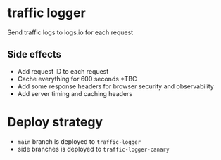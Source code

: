 # traffic logger

Send traffic logs to logs.io for each request

## Side effects

- Add request ID to each request
- Cache everything for 600 seconds \*TBC
- Add some response headers for browser security and observability
- Add server timing and caching headers

# Deploy strategy

- `main` branch is deployed to `traffic-logger`
- side branches is deployed to `traffic-logger-canary`
